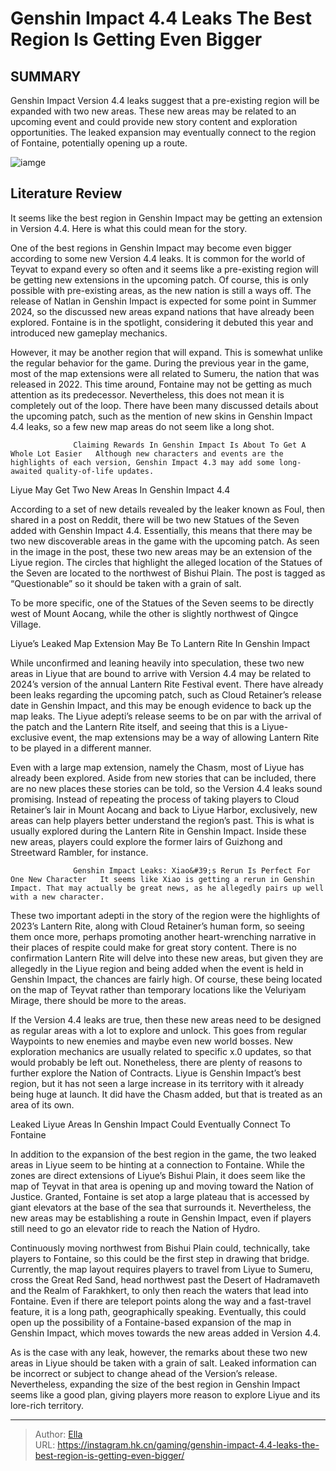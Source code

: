 # Genshin Impact 4.4 Leaks The Best Region Is Getting Even Bigger


## SUMMARY 



  Genshin Impact Version 4.4 leaks suggest that a pre-existing region will be expanded with two new areas.   These new areas may be related to an upcoming event and could provide new story content and exploration opportunities.   The leaked expansion may eventually connect to the region of Fontaine, potentially opening up a route.  

![iamge](https://static1.srcdn.com/wordpress/wp-content/uploads/2023/12/genshin-impact-44-leaks-liyue-areas-region-lumine.jpg)

## Literature Review

It seems like the best region in Genshin Impact may be getting an extension in Version 4.4. Here is what this could mean for the story.




One of the best regions in Genshin Impact may become even bigger according to some new Version 4.4 leaks. It is common for the world of Teyvat to expand every so often and it seems like a pre-existing region will be getting new extensions in the upcoming patch. Of course, this is only possible with pre-existing areas, as the new nation is still a ways off. The release of Natlan in Genshin Impact is expected for some point in Summer 2024, so the discussed new areas expand nations that have already been explored. Fontaine is in the spotlight, considering it debuted this year and introduced new gameplay mechanics.




However, it may be another region that will expand. This is somewhat unlike the regular behavior for the game. During the previous year in the game, most of the map extensions were all related to Sumeru, the nation that was released in 2022. This time around, Fontaine may not be getting as much attention as its predecessor. Nevertheless, this does not mean it is completely out of the loop. There have been many discussed details about the upcoming patch, such as the mention of new skins in Genshin Impact 4.4 leaks, so a few new map areas do not seem like a long shot.

                  Claiming Rewards In Genshin Impact Is About To Get A Whole Lot Easier   Although new characters and events are the highlights of each version, Genshin Impact 4.3 may add some long-awaited quality-of-life updates.   


 Liyue May Get Two New Areas In Genshin Impact 4.4 
          




According to a set of new details revealed by the leaker known as Foul, then shared in a post on Reddit, there will be two new Statues of the Seven added with Genshin Impact 4.4. Essentially, this means that there may be two new discoverable areas in the game with the upcoming patch. As seen in the image in the post, these two new areas may be an extension of the Liyue region. The circles that highlight the alleged location of the Statues of the Seven are located to the northwest of Bishui Plain. The post is tagged as “Questionable” so it should be taken with a grain of salt.



To be more specific, one of the Statues of the Seven seems to be directly west of Mount Aocang, while the other is slightly northwest of Qingce Village.






 Liyue’s Leaked Map Extension May Be   To Lantern Rite In Genshin Impact 
         




While unconfirmed and leaning heavily into speculation, these two new areas in Liyue that are bound to arrive with Version 4.4 may be related to 2024’s version of the annual Lantern Rite Festival event. There have already been leaks regarding the upcoming patch, such as Cloud Retainer’s release date in Genshin Impact, and this may be enough evidence to back up the map leaks. The Liyue adepti’s release seems to be on par with the arrival of the patch and the Lantern Rite itself, and seeing that this is a Liyue-exclusive event, the map extensions may be a way of allowing Lantern Rite to be played in a different manner.

Even with a large map extension, namely the Chasm, most of Liyue has already been explored. Aside from new stories that can be included, there are no new places these stories can be told, so the Version 4.4 leaks sound promising. Instead of repeating the process of taking players to Cloud Retainer’s lair in Mount Aocang and back to Liyue Harbor, exclusively, new areas can help players better understand the region’s past. This is what is usually explored during the Lantern Rite in Genshin Impact. Inside these new areas, players could explore the former lairs of Guizhong and Streetward Rambler, for instance.




                  Genshin Impact Leaks: Xiao&#39;s Rerun Is Perfect For One New Character   It seems like Xiao is getting a rerun in Genshin Impact. That may actually be great news, as he allegedly pairs up well with a new character.   

These two important adepti in the story of the region were the highlights of 2023’s Lantern Rite, along with Cloud Retainer’s human form, so seeing them once more, perhaps promoting another heart-wrenching narrative in their places of respite could make for great story content. There is no confirmation Lantern Rite will delve into these new areas, but given they are allegedly in the Liyue region and being added when the event is held in Genshin Impact, the chances are fairly high. Of course, these being located on the map of Teyvat rather than temporary locations like the Veluriyam Mirage, there should be more to the areas.

If the Version 4.4 leaks are true, then these new areas need to be designed as regular areas with a lot to explore and unlock. This goes from regular Waypoints to new enemies and maybe even new world bosses. New exploration mechanics are usually related to specific x.0 updates, so that would probably be left out. Nonetheless, there are plenty of reasons to further explore the Nation of Contracts. Liyue is Genshin Impact’s best region, but it has not seen a large increase in its territory with it already being huge at launch. It did have the Chasm added, but that is treated as an area of its own.






 Leaked Liyue Areas In Genshin Impact Could Eventually Connect To Fontaine 
          

In addition to the expansion of the best region in the game, the two leaked areas in Liyue seem to be hinting at a connection to Fontaine. While the zones are direct extensions of Liyue’s Bishui Plain, it does seem like the map of Teyvat in that area is opening up and moving toward the Nation of Justice. Granted, Fontaine is set atop a large plateau that is accessed by giant elevators at the base of the sea that surrounds it. Nevertheless, the new areas may be establishing a route in Genshin Impact, even if players still need to go an elevator ride to reach the Nation of Hydro.

Continuously moving northwest from Bishui Plain could, technically, take players to Fontaine, so this could be the first step in drawing that bridge. Currently, the map layout requires players to travel from Liyue to Sumeru, cross the Great Red Sand, head northwest past the Desert of Hadramaveth and the Realm of Farakhkert, to only then reach the waters that lead into Fontaine. Even if there are teleport points along the way and a fast-travel feature, it is a long path, geographically speaking. Eventually, this could open up the possibility of a Fontaine-based expansion of the map in Genshin Impact, which moves towards the new areas added in Version 4.4.




As is the case with any leak, however, the remarks about these two new areas in Liyue should be taken with a grain of salt. Leaked information can be incorrect or subject to change ahead of the Version’s release. Nevertheless, expanding the size of the best region in Genshin Impact seems like a good plan, giving players more reason to explore Liyue and its lore-rich territory.



---

> Author: [Ella](https://instagram.hk.cn/)  
> URL: https://instagram.hk.cn/gaming/genshin-impact-4.4-leaks-the-best-region-is-getting-even-bigger/  

